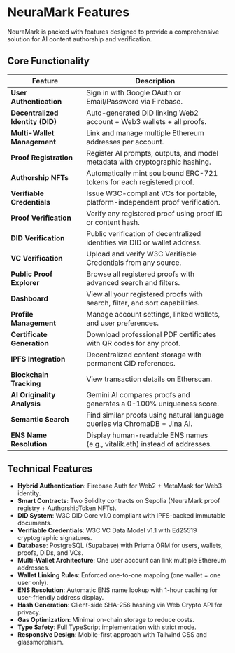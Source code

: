# NeuraMark Features

NeuraMark is packed with features designed to provide a comprehensive solution for AI content authorship and verification.

## Core Functionality

| Feature                  | Description                                                                                         |
| ------------------------ | --------------------------------------------------------------------------------------------------- |
| **User Authentication**  | Sign in with Google OAuth or Email/Password via Firebase.                                           |
| **Decentralized Identity (DID)** | Auto-generated DID linking Web2 account + Web3 wallets + all proofs.                               |
| **Multi-Wallet Management**  | Link and manage multiple Ethereum addresses per account.                                            |
| **Proof Registration**   | Register AI prompts, outputs, and model metadata with cryptographic hashing.                        |
| **Authorship NFTs**      | Automatically mint soulbound ERC-721 tokens for each registered proof.                              |
| **Verifiable Credentials** | Issue W3C-compliant VCs for portable, platform-independent proof verification.                  |
| **Proof Verification**   | Verify any registered proof using proof ID or content hash.                                         |
| **DID Verification**     | Public verification of decentralized identities via DID or wallet address.                          |
| **VC Verification**      | Upload and verify W3C Verifiable Credentials from any source.                                       |
| **Public Proof Explorer**| Browse all registered proofs with advanced search and filters.                                      |
| **Dashboard**            | View all your registered proofs with search, filter, and sort capabilities.                         |
| **Profile Management**   | Manage account settings, linked wallets, and user preferences.                                      |
| **Certificate Generation**| Download professional PDF certificates with QR codes for any proof.                                 |
| **IPFS Integration**     | Decentralized content storage with permanent CID references.                                        |
| **Blockchain Tracking**  | View transaction details on Etherscan.                                                              |
| **AI Originality Analysis** | Gemini AI compares proofs and generates a 0-100% uniqueness score.                                 |
| **Semantic Search**      | Find similar proofs using natural language queries via ChromaDB + Jina AI.                          |
| **ENS Name Resolution**  | Display human-readable ENS names (e.g., vitalik.eth) instead of addresses.                          |

## Technical Features

- **Hybrid Authentication**: Firebase Auth for Web2 + MetaMask for Web3 identity.
- **Smart Contracts**: Two Solidity contracts on Sepolia (NeuraMark proof registry + AuthorshipToken NFTs).
- **DID System**: W3C DID Core v1.0 compliant with IPFS-backed immutable documents.
- **Verifiable Credentials**: W3C VC Data Model v1.1 with Ed25519 cryptographic signatures.
- **Database**: PostgreSQL (Supabase) with Prisma ORM for users, wallets, proofs, DIDs, and VCs.
- **Multi-Wallet Architecture**: One user account can link multiple Ethereum addresses.
- **Wallet Linking Rules**: Enforced one-to-one mapping (one wallet = one user only).
- **ENS Resolution**: Automatic ENS name lookup with 1-hour caching for user-friendly address display.
- **Hash Generation**: Client-side SHA-256 hashing via Web Crypto API for privacy.
- **Gas Optimization**: Minimal on-chain storage to reduce costs.
- **Type Safety**: Full TypeScript implementation with strict mode.
- **Responsive Design**: Mobile-first approach with Tailwind CSS and glassmorphism.